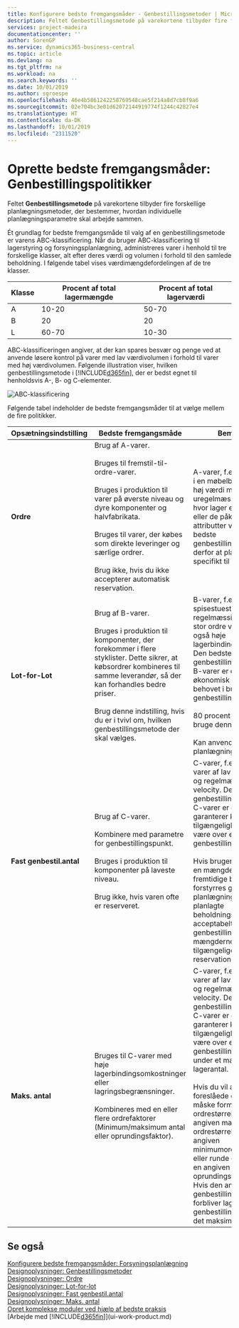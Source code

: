 ```yaml
---
title: Konfigurere bedste fremgangsmåder - Genbestillingsmetoder | Microsoft Docs
description: Feltet Genbestillingsmetode på varekortene tilbyder fire forskellige planlægningsmetoder, der bestemmer, hvordan individuelle planlægningsparametre skal arbejde sammen.
services: project-madeira
documentationcenter: ''
author: SorenGP
ms.service: dynamics365-business-central
ms.topic: article
ms.devlang: na
ms.tgt_pltfrm: na
ms.workload: na
ms.search.keywords: ''
ms.date: 10/01/2019
ms.author: sgroespe
ms.openlocfilehash: 46e4b5861242258769548cae5f214a8d7cb8f9a6
ms.sourcegitcommit: 02e704bc3e01d62072144919774f1244c42827e4
ms.translationtype: HT
ms.contentlocale: da-DK
ms.lasthandoff: 10/01/2019
ms.locfileid: "2311520"
---
```

# <a name="setup-best-practices-reordering-policies"></a>Oprette bedste fremgangsmåder: Genbestillingspolitikker
Feltet **Genbestillingsmetode** på varekortene tilbyder fire forskellige planlægningsmetoder, der bestemmer, hvordan individuelle planlægningsparametre skal arbejde sammen.  

Ét grundlag for bedste fremgangsmåde til valg af en genbestillingsmetode er varens ABC-klassificering. Når du bruger ABC-klassificering til lagerstyring og forsyningsplanlægning, administreres varer i henhold til tre forskellige klasser, alt efter deres værdi og volumen i forhold til den samlede beholdning. I følgende tabel vises værdimængdefordelingen af de tre klasser.

|Klasse|Procent af total lagermængde|Procent af total lagerværdi|
|-----|-----------------------------|----------------------------|
|A|10-20|50-70|
|B|20|20|
|L|60-70|10-30|

ABC-klassificeringen angiver, at der kan spares besvær og penge ved at anvende løsere kontrol på varer med lav værdivolumen i forhold til varer med høj værdivolumen. Følgende illustration viser, hvilken genbestillingsmetode i [!INCLUDE[d365fin](includes/d365fin_md.md)], der er bedst egnet til henholdsvis A-, B- og C-elementer.

![ABC-klassificering](media/abc_classification.png "abc_classification")

Følgende tabel indeholder de bedste fremgangsmåder til at vælge mellem de fire politikker.  

|Opsætningsindstilling|Bedste fremgangsmåde|Bemærkning|  
|------------------|-------------------|-------------|  
|**Ordre**|Brug af A-varer.<br /><br /> Bruges til fremstil-til-ordre-varer.<br /><br /> Bruges i produktion til varer på øverste niveau og dyre komponenter og halvfabrikata.<br /><br /> Bruges til varer, der købes som direkte leveringer og særlige ordrer.<br /><br /> Brug ikke, hvis du ikke accepterer automatisk reservation.|A-varer, f.eks. lædersofaer i en møbelbutik, er varer af høj værdi med lav og uregelmæssig velocity, hvor lager er uacceptabelt eller de påkrævede attributter varierer. Den bedste genbestillingsmetode er derfor at planlægge specifikt til hvert behov.|  
|**Lot-for-Lot**|Brug af B-varer.<br /><br /> Bruges i produktion til komponenter, der forekommer i flere styklister. Dette sikrer, at købsordrer kombineres til samme leverandør, så der kan forhandles bedre priser.<br /><br /> Brug denne indstilling, hvis du er i tvivl om, hvilken genbestillingsmetode der skal vælges.|B-varer, f.eks. spisestuestole, har en regelmæssig og forholdsvis stor ordre velocity, men også høje lagerbindingsomkostninger. Den bedste genbestillingsmetode for B-varer er derfor en, der er økonomisk ved at samle behovet i bundter i genbestillingscyklussen.<br /><br /> 80 procent af varerne kan bruge denne metode.<br /><br /> Kan anvendes korrekt uden planlægningsparametre.|  
|**Fast genbestil.antal**|Brug af C-varer.<br /><br /> Kombinere med parametre for genbestillingspunkt.<br /><br /> Bruges i produktion til komponenter på laveste niveau.<br /><br /> Brug ikke, hvis varen ofte er reserveret.|C-varer, f.eks. tekopper, er varer af lav værdi med høj og regelmæssig ordre velocity. Den bedste genbestillingsmetode for C-varer er derfor en, der garanterer konstant tilgængelighed ved altid at være over et genbestillingspunkt.<br /><br /> Hvis brugeren reserverer en mængde til nogle fremtidige behov, forstyrres grundlaget for planlægningen. Selvom det planlagte beholdningsniveau er acceptabelt med hensyn til genbestillingspunkt, er mængderne muligvis ikke tilgængelige på grund af reservationen.|  
|**Maks. antal**|Bruges til C-varer med høje lagerbindingsomkostninger eller lagringsbegrænsninger.<br /><br /> Kombineres med en eller flere ordrefaktorer (Minimum/maksimum antal eller oprundingsfaktor).|C-varer, f.eks. tekopper, er varer af lav værdi med høj og regelmæssig ordre velocity. Den bedste genbestillingsmetode for C-varer er derfor en, der garanterer konstant tilgængelighed ved altid at være over et genbestillingspunkt, men under et maksimalt lagerantal.<br /><br /> Hvis du vil ændre den foreslåede ordre, vil du måske formindske ordrestørrelsen til en angiven maksimal ordrestørrelse, øge til en angiven minimumordrestørrelse eller runde op for at opfylde en angiven oprundingsfaktor. **Bemærk:** Hvis den anvendes med et genbestillingspunkt, forbliver lageret mellem genbestillingspunktet og det maksimale antal.|  

## <a name="see-also"></a>Se også  
 [Konfigurere bedste fremgangsmåder: Forsyningsplanlægning](setup-best-practices-supply-planning.md)   
 [Designoplysninger: Genbestillingsmetoder](design-details-reordering-policies.md)   
 [Designoplysninger: Ordre](design-details-order.md)   
 [Designoplysninger: Lot-for-lot](design-details-lot-for-lot.md)   
 [Designoplysninger: Fast genbestil.antal](design-details-fixed-reorder-qty.md)   
 [Designoplysninger: Maks. antal](design-details-maximum-qty.md)   
 [Opret komplekse moduler ved hjælp af bedste praksis](set-up-complex-application-areas-using-best-practices.md)  
 [Arbejde med [!INCLUDE[d365fin](includes/d365fin_md.md)]](ui-work-product.md)
